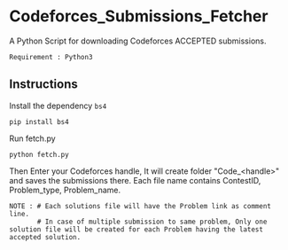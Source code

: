 # Codeforces_Submissions_Fetcher

A Python Script for downloading Codeforces ACCEPTED submissions.
```
Requirement : Python3
```
## Instructions
Install the dependency `bs4`
```
pip install bs4
```
Run fetch.py
```
python fetch.py
```
Then Enter your Codeforces handle, It will create folder "Code_\<handle\>" and saves the submissions there.
Each file name contains ContestID, Problem_type, Problem_name.
```
NOTE : # Each solutions file will have the Problem link as comment line.
       # In case of multiple submission to same problem, Only one solution file will be created for each Problem having the latest accepted solution.
